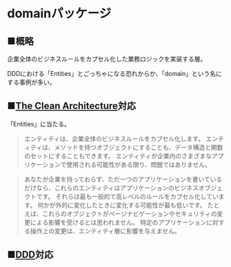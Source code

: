 # domainパッケージ

## ■概略
企業全体のビジネスルールをカプセル化した業務ロジックを実装する層。

DDDにおける「Entities」とごっちゃになる恐れからか、「domain」という名にする事例が多い。

## ■[The Clean Architecture](https://blog.cleancoder.com/uncle-bob/2012/08/13/the-clean-architecture.html)対応

「Entities」に当たる。

> エンティティは、企業全体のビジネスルールをカプセル化します。
> エンティティは、メソッドを持つオブジェクトにすることも、データ構造と関数のセットにすることもできます。
> エンティティが企業内のさまざまなアプリケーションで使用される可能性がある限り、問題ではありません。

> あなたが企業を持っておらず、ただ一つのアプリケーションを書いているだけなら、これらのエンティティはアプリケーションのビジネスオブジェクトです。
> それらは最も一般的で高レベルのルールをカプセル化しています。
> 何かが外的に変化したときに変化する可能性が最も低いです。
> たとえば、これらのオブジェクトがページナビゲーションやセキュリティの変更による影響を受けるとは思われません。
> 特定のアプリケーションに対する操作上の変更は、エンティティ層に影響を与えません。

## ■[DDD](http://domainlanguage.com/wp-content/uploads/2016/05/DDD_Reference_2015-03.pdf)対応
